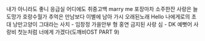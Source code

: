 내가 아니라도
좋니
응급실
어디에도
취중고백
marry me
포장마차
소주한잔
사랑은 늘 도망가
호랑수월가
추억은 만남보다 이별에 남아
가시
오래된노래
Hello
나에게로의 초대
낭만고양이
그대라는 사치 - 임창정
가을안부
형
홍연
금지된 사랑
심 - DK
예뻣어
사랑비
첫눈처럼 너에게 가겠다(도깨비OST PART 9)
